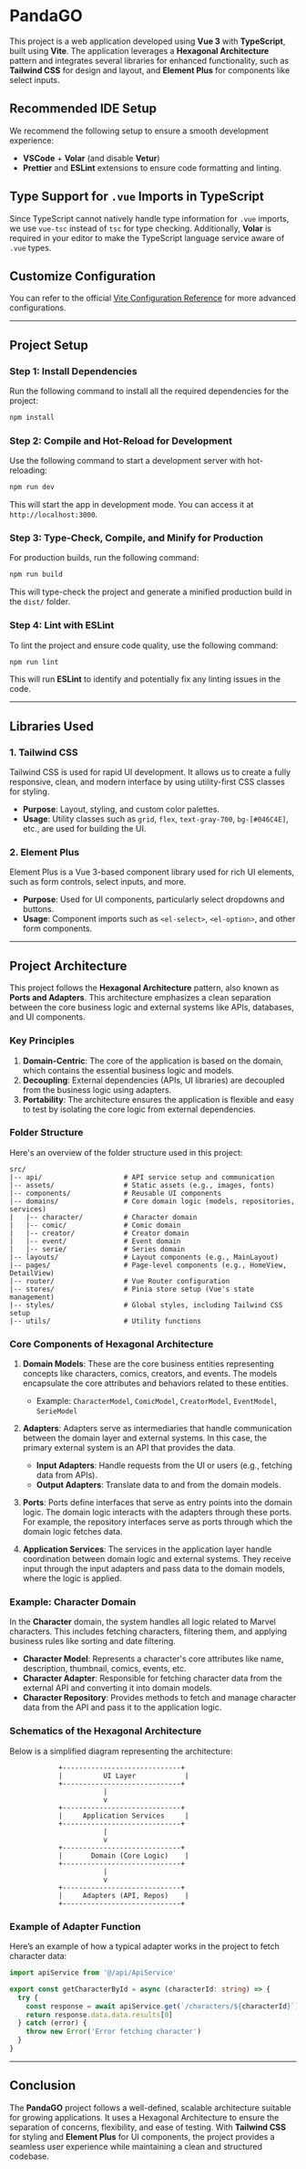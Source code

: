 
# PandaGO

This project is a web application developed using **Vue 3** with **TypeScript**, built using **Vite**. The application leverages a **Hexagonal Architecture** pattern and integrates several libraries for enhanced functionality, such as **Tailwind CSS** for design and layout, and **Element Plus** for components like select inputs.

## Recommended IDE Setup

We recommend the following setup to ensure a smooth development experience:
- **VSCode** + **Volar** (and disable **Vetur**)
- **Prettier** and **ESLint** extensions to ensure code formatting and linting.

## Type Support for `.vue` Imports in TypeScript

Since TypeScript cannot natively handle type information for `.vue` imports, we use `vue-tsc` instead of `tsc` for type checking. Additionally, **Volar** is required in your editor to make the TypeScript language service aware of `.vue` types.

## Customize Configuration

You can refer to the official [Vite Configuration Reference](https://vitejs.dev/config/) for more advanced configurations.

---

## Project Setup

### Step 1: Install Dependencies

Run the following command to install all the required dependencies for the project:

```bash
npm install
```

### Step 2: Compile and Hot-Reload for Development

Use the following command to start a development server with hot-reloading:

```bash
npm run dev
```

This will start the app in development mode. You can access it at `http://localhost:3000`.

### Step 3: Type-Check, Compile, and Minify for Production

For production builds, run the following command:

```bash
npm run build
```

This will type-check the project and generate a minified production build in the `dist/` folder.

### Step 4: Lint with ESLint

To lint the project and ensure code quality, use the following command:

```bash
npm run lint
```

This will run **ESLint** to identify and potentially fix any linting issues in the code.

---

## Libraries Used

### 1. **Tailwind CSS** 
Tailwind CSS is used for rapid UI development. It allows us to create a fully responsive, clean, and modern interface by using utility-first CSS classes for styling.

- **Purpose**: Layout, styling, and custom color palettes.
- **Usage**: Utility classes such as `grid`, `flex`, `text-gray-700`, `bg-[#046C4E]`, etc., are used for building the UI.

### 2. **Element Plus**
Element Plus is a Vue 3-based component library used for rich UI elements, such as form controls, select inputs, and more.

- **Purpose**: Used for UI components, particularly select dropdowns and buttons.
- **Usage**: Component imports such as `<el-select>`, `<el-option>`, and other form components.

---

## Project Architecture

This project follows the **Hexagonal Architecture** pattern, also known as **Ports and Adapters**. This architecture emphasizes a clean separation between the core business logic and external systems like APIs, databases, and UI components.

### Key Principles

1. **Domain-Centric**: The core of the application is based on the domain, which contains the essential business logic and models.
2. **Decoupling**: External dependencies (APIs, UI libraries) are decoupled from the business logic using adapters.
3. **Portability**: The architecture ensures the application is flexible and easy to test by isolating the core logic from external dependencies.

### Folder Structure

Here's an overview of the folder structure used in this project:

```plaintext
src/
|-- api/                    # API service setup and communication
|-- assets/                 # Static assets (e.g., images, fonts)
|-- components/             # Reusable UI components
|-- domains/                # Core domain logic (models, repositories, services)
|   |-- character/          # Character domain
|   |-- comic/              # Comic domain
|   |-- creator/            # Creator domain
|   |-- event/              # Event domain
|   |-- serie/              # Series domain
|-- layouts/                # Layout components (e.g., MainLayout)
|-- pages/                  # Page-level components (e.g., HomeView, DetailView)
|-- router/                 # Vue Router configuration
|-- stores/                 # Pinia store setup (Vue's state management)
|-- styles/                 # Global styles, including Tailwind CSS setup
|-- utils/                  # Utility functions
```

### Core Components of Hexagonal Architecture

1. **Domain Models**: These are the core business entities representing concepts like characters, comics, creators, and events. The models encapsulate the core attributes and behaviors related to these entities.
   - Example: `CharacterModel`, `ComicModel`, `CreatorModel`, `EventModel`, `SerieModel`

2. **Adapters**: Adapters serve as intermediaries that handle communication between the domain layer and external systems. In this case, the primary external system is an API that provides the data.
   - **Input Adapters**: Handle requests from the UI or users (e.g., fetching data from APIs).
   - **Output Adapters**: Translate data to and from the domain models.

3. **Ports**: Ports define interfaces that serve as entry points into the domain logic. The domain logic interacts with the adapters through these ports. For example, the repository interfaces serve as ports through which the domain logic fetches data.

4. **Application Services**: The services in the application layer handle coordination between domain logic and external systems. They receive input through the input adapters and pass data to the domain models, where the logic is applied.

### Example: Character Domain

In the **Character** domain, the system handles all logic related to Marvel characters. This includes fetching characters, filtering them, and applying business rules like sorting and date filtering.

- **Character Model**: Represents a character's core attributes like name, description, thumbnail, comics, events, etc.
- **Character Adapter**: Responsible for fetching character data from the external API and converting it into domain models.
- **Character Repository**: Provides methods to fetch and manage character data from the API and pass it to the application logic.

### Schematics of the Hexagonal Architecture

Below is a simplified diagram representing the architecture:

```plaintext
            +-----------------------------+
            |          UI Layer            |
            +-----------------------------+
                       |
                       v
            +-----------------------------+
            |     Application Services     |
            +-----------------------------+
                       |
                       v
            +-----------------------------+
            |       Domain (Core Logic)    |
            +-----------------------------+
                       |
                       v
            +-----------------------------+
            |     Adapters (API, Repos)    |
            +-----------------------------+
```

### Example of Adapter Function

Here’s an example of how a typical adapter works in the project to fetch character data:

```ts
import apiService from '@/api/ApiService'

export const getCharacterById = async (characterId: string) => {
  try {
    const response = await apiService.get(`/characters/${characterId}`)
    return response.data.data.results[0]
  } catch (error) {
    throw new Error('Error fetching character')
  }
}
```

---

## Conclusion

The **PandaGO** project follows a well-defined, scalable architecture suitable for growing applications. It uses a Hexagonal Architecture to ensure the separation of concerns, flexibility, and ease of testing. With **Tailwind CSS** for styling and **Element Plus** for UI components, the project provides a seamless user experience while maintaining a clean and structured codebase.
